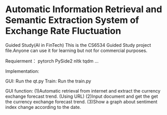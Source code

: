 # Automatic Information Retrieval and Semantic Extraction System of Exchange Rate Fluctuation
Guided Study(AI in FinTech)
This is the CS6534 Guided Study project file.Anyone can use it for learning but not for commercial purposes.

Requierment：
pytorch
PySide2
nltk
tqdm
...

Implementation:

GUI: Run the qt.py
Train: Run the train.py

GUI function:
(1)Automatic retrieval from internet and extract the currency exchange forecast trend. (Using URL)
(2)Input document and get the get the currency exchange forecast trend.
(3)Show a graph about sentiment index change according to the date. 
